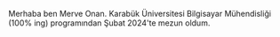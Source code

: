 Merhaba ben Merve Onan. 
Karabük Üniversitesi Bilgisayar Mühendisliği (100% ing) programından Şubat 2024'te mezun oldum.


